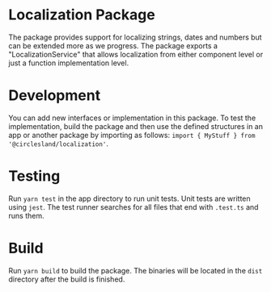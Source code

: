 # Localization Package

The package provides support for localizing strings, dates and numbers but can be extended more as we progress. The package exports a "LocalizationService" that allows localization from either component level or just a function implementation level.

# Development

You can add new interfaces or implementation in this package. To test the implementation, build the package and then use the defined structures in an app or another package by importing as follows: ```import { MyStuff } from '@circlesland/localization'```.

# Testing
Run `yarn test` in the app directory to run unit tests. Unit tests are written using `jest`. The test runner searches for all files that end with ```.test.ts``` and runs them.


# Build

Run `yarn build` to build the package. The binaries will be located in the `dist` directory after the build is finished.

